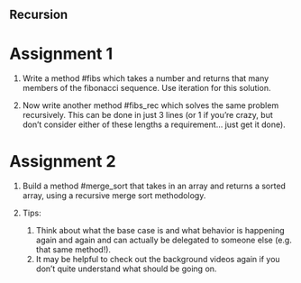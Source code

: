 ## Recursion

# Assignment 1

1. Write a method #fibs which takes a number and returns that many members of the fibonacci sequence. Use iteration for this solution.

2. Now write another method #fibs_rec which solves the same problem recursively. This can be done in just 3 lines (or 1 if you’re crazy, but don’t consider either of these lengths a requirement… just get it done).

# Assignment 2

1. Build a method #merge_sort that takes in an array and returns a sorted array, using a recursive merge sort methodology.

2. Tips:
    1. Think about what the base case is and what behavior is happening again and again and can actually be delegated to someone else (e.g. that same method!).
    2.  It may be helpful to check out the background videos again if you don’t quite understand what should be going on.



